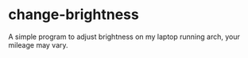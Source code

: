 # change-brightness

A simple program to adjust brightness on my laptop running arch, your mileage may vary.
